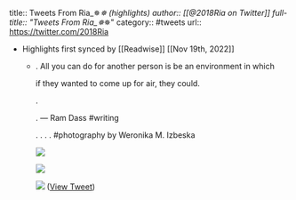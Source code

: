 title:: Tweets From Ria_✵*✵ (highlights)
author:: [[@2018Ria on Twitter]]
full-title:: "Tweets From Ria_✵*✵"
category:: #tweets
url:: https://twitter.com/2018Ria

- Highlights first synced by [[Readwise]] [[Nov 19th, 2022]]
	- .
	  All you can do for another person 
	       is be an environment 
	               in which 
	  
	  if they wanted to come up for air, 
	              they could.
	  
	  .
	  
	  .
	       — Ram Dass #writing
	  
	  .
	  .
	  .
	  .
	  #photography by Weronika M. Izbeska 
	  
	  ![](https://pbs.twimg.com/media/EftZNwyXgAA5Udb.jpg) 
	  
	  ![](https://pbs.twimg.com/media/EftZN9OXgAIk-_7.jpg) 
	  
	  ![](https://pbs.twimg.com/media/EftZOK_XYAEPO7y.jpg) ([View Tweet](https://twitter.com/2018Ria/status/1295727420612509696))